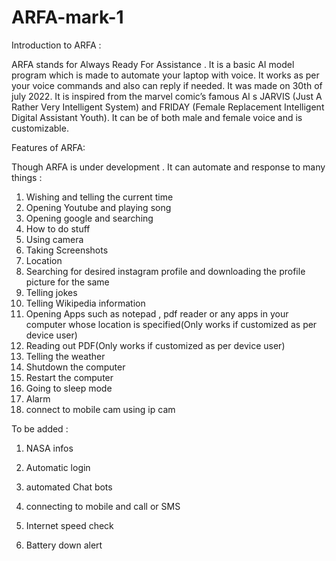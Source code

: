 # ARFA-mark-1
Introduction to ARFA :


ARFA stands for Always Ready For Assistance . It is a basic AI model program which is made to automate your laptop with voice. It works as per your voice commands and also can reply if needed.
It was made on 30th of july 2022. It is inspired from the marvel comic’s famous AI s JARVIS (Just A Rather Very Intelligent System) and FRIDAY (Female Replacement Intelligent Digital Assistant Youth). It can be of both male and female voice and is customizable.



Features of ARFA:


Though ARFA is under development . It can automate and response to many things :

1. Wishing and telling the current time
1. Opening Youtube and playing song
2. Opening google and searching
3. How to do stuff
4. Using camera
5. Taking Screenshots
6. Location
7. Searching for desired instagram profile and downloading the profile picture for the same
8. Telling jokes
9. Telling Wikipedia information
10. Opening Apps such as notepad , pdf reader or any apps in your computer whose location is specified(Only works if customized as per device user)
11. Reading out PDF(Only works if customized as per device user)
12. Telling the weather
13. Shutdown the computer
14. Restart the computer
15. Going to sleep mode
16. Alarm
17. connect to mobile cam using ip cam


To be added :
1. NASA infos
2. Automatic login
3.  automated Chat bots

4. connecting to mobile and call or SMS
5. Internet speed check
6. Battery down alert
